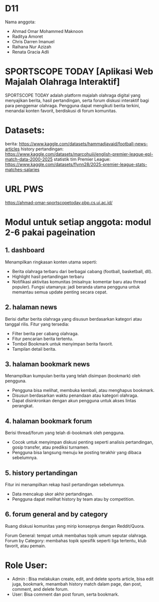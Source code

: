 # D11
Nama anggota:
- Ahmad Omar Mohammed Maknoon
- Raditya Amoret
- Chris Darren Imanuel
- Raihana Nur Azizah
- Renata Gracia Adli


# SPORTSCOPE TODAY [Aplikasi Web Majalah Olahraga Interaktif]
SPORTSCOPE TODAY adalah platform majalah olahraga digital yang menyajikan berita, hasil pertandingan, serta forum diskusi interaktif bagi para penggemar olahraga. Pengguna dapat mengikuti berita terkini, menandai konten favorit, berdiskusi di forum komunitas.


# Datasets:
berita: https://www.kaggle.com/datasets/hammadjavaid/football-news-articles
history pertandingan: https://www.kaggle.com/datasets/marcohuiii/english-premier-league-epl-match-data-2000-2025
statistik tim Premier League: https://www.kaggle.com/datasets/flynn28/2025-premier-league-stats-matches-salaries


# URL PWS
https://ahmad-omar-sportscopetoday.pbp.cs.ui.ac.id/

# Modul untuk setiap anggota: modul 2-6 pakai pageination
## 1. dashboard
Menampilkan ringkasan konten utama seperti:
- Berita olahraga terbaru dari berbagai cabang (football, basketball, dll).
- Highlight hasil pertandingan terbaru
- Notifikasi aktivitas komunitas (misalnya: komentar baru atau thread populer).
Fungsi utamanya: jadi beranda utama pengguna untuk memantau semua update penting secara cepat.

## 2. halaman news 
Berisi daftar berita olahraga yang disusun berdasarkan kategori atau tanggal rilis.
Fitur yang tersedia:
- Filter berita per cabang olahraga.
- Fitur pencarian berita tertentu.
- Tombol Bookmark untuk menyimpan berita favorit.
- Tampilan detail berita.

## 3. halaman bookmark news
Menampilkan kumpulan berita yang telah disimpan (bookmark) oleh pengguna.
- Pengguna bisa melihat, membuka kembali, atau menghapus bookmark.
- Disusun berdasarkan waktu penandaan atau kategori olahraga.
- Dapat disinkronkan dengan akun pengguna untuk akses lintas perangkat.

## 4. halaman bookmark forum
Berisi thread/forum yang telah di-bookmark oleh pengguna.
- Cocok untuk menyimpan diskusi penting seperti analisis pertandingan, gosip transfer, atau prediksi turnamen.
- Pengguna bisa langsung menuju ke posting terakhir yang dibaca sebelumnya.

## 5. history pertandingan
Fitur ini menampilkan rekap hasil pertandingan sebelumnya.
- Data mencakup skor akhir pertandingan.
- Pengguna dapat melihat history by team atau by competition.

## 6. forum general and by category
Ruang diskusi komunitas yang mirip konsepnya dengan Reddit/Quora.

Forum General: tempat untuk membahas topik umum seputar olahraga.
Forum by Category: membahas topik spesifik seperti liga tertentu, klub favorit, atau pemain.

# Role User: 
- Admin : Bisa melakukan create, edit, and delete sports article, bisa edit juga, bookmark, menambah history match dalam page, dan post, comment, and delete forum.
- User: Bisa comment dan post forum, serta bookmark.



